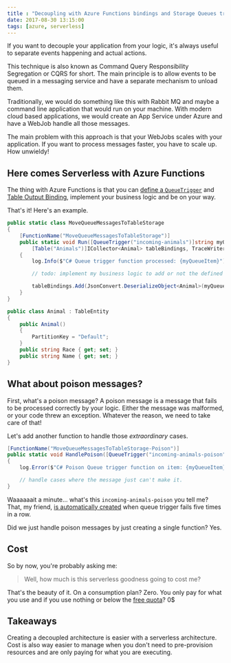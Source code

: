 ```yaml
---
title : "Decoupling with Azure Functions bindings and Storage Queues triggers"
date: 2017-08-30 13:15:00
tags: [azure, serverless]
---
```


If you want to decouple your application from your logic, it's always useful to separate events happening and actual actions.

This technique is also known as Command Query Responsibility Segregation or CQRS for short. The main principle is to allow events to be queued in a messaging service and have a separate mechanism to unload them.

Traditionally, we would do something like this with Rabbit MQ and maybe a command line application that would run on your machine. With modern cloud based applications, we would create an App Service under Azure and have a WebJob handle all those messages.

The main problem with this approach is that your WebJobs scales with your application. If you want to process messages faster, you have to scale up. How unwieldy!

## Here comes Serverless with Azure Functions

The thing with Azure Functions is that you can [define a `QueueTrigger`][QueueTrigger] and [Table Output Binding][TableOutputBinding], implement your business logic and be on your way.

That's it! Here's an example.


```csharp
public static class MoveQueueMessagesToTableStorage
{
    [FunctionName("MoveQueueMessagesToTableStorage")]        
    public static void Run([QueueTrigger("incoming-animals")]string myQueueItem,
        [Table("Animals")]ICollector<Animal> tableBindings, TraceWriter log)
    {           
        log.Info($"C# Queue trigger function processed: {myQueueItem}");

        // todo: implement my business logic to add or not the defined rows to my Table Storage

        tableBindings.Add(JsonConvert.DeserializeObject<Animal>(myQueueItem));            
    }
}

public class Animal : TableEntity
{
    public Animal()
    {
        PartitionKey = "Default";
    }
    public string Race { get; set; }
    public string Name { get; set; }
}
```

## What about poison messages?

First, what's a poison message? A poison message is a message that fails to be processed correctly by your logic. Either the message was malformed, or your code threw an exception. Whatever the reason, we need to take care of that!

Let's add another function to handle those *extraordinary* cases.

```csharp
[FunctionName("MoveQueueMessagesToTableStorage-Poison")]
public static void HandlePoison([QueueTrigger("incoming-animals-poison")]string myQueueItem, TraceWriter log)
{
    log.Error($"C# Poison Queue trigger function on item: {myQueueItem}");

    // handle cases where the message just can't make it.
}
```

Waaaaaait a minute... what's this `incoming-animals-poison` you tell me? That, my friend, [is automatically created][PoisonMessage] when queue trigger fails five times in a row.

Did we just handle poison messages by just creating a single function? Yes.

## Cost

So by now, you're probably asking me:

> Well, how much is this serverless goodness going to cost me?

That's the beauty of it. On a consumption plan? Zero. You only pay for what you use and if you use nothing or below the [free quota][FreeQuota]? 0$

## Takeaways

Creating a decoupled architecture is easier with a serverless architecture. Cost is also way easier to manage when you don't need to pre-provision resources and are only paying for what you are executing.

[QueueTrigger]: https://docs.microsoft.com/en-us/azure/azure-functions/functions-bindings-storage-queue?WT.mc_id=personal-blog-marouill
[TableOutputBinding]: https://docs.microsoft.com/en-us/azure/azure-functions/functions-bindings-storage-table?WT.mc_id=personal-blog-marouill
[PoisonMessage]: https://docs.microsoft.com/en-us/azure/azure-functions/functions-bindings-storage-queue#handling-poison-queue-messages?WT.mc_id=personal-blog-marouill
[FreeQuota]: https://azure.microsoft.com/en-ca/pricing/details/functions/?WT.mc_id=personal-blog-marouill
